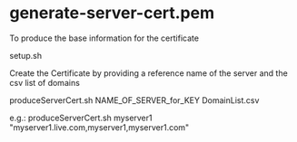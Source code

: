 # generate-server-cert.pem

To produce the base information for the certificate

setup.sh

Create the Certificate by providing a reference name of the server and the csv list of domains

produceServerCert.sh NAME_OF_SERVER_for_KEY DomainList.csv

e.g.:
produceServerCert.sh myserver1 "myserver1.live.com,myserver1,myserver1.com"
